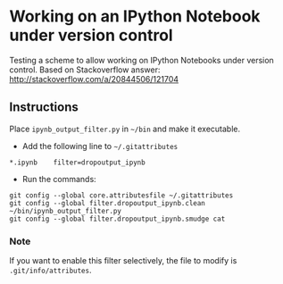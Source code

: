 # Working on an IPython Notebook under version control

Testing a scheme to allow working on IPython Notebooks
under version control. Based on Stackoverflow answer:
http://stackoverflow.com/a/20844506/121704

## Instructions

Place `ipynb_output_filter.py` in `~/bin` and make it executable.

- Add the following line to `~/.gitattributes`

```
*.ipynb    filter=dropoutput_ipynb
```

- Run the commands:

```
git config --global core.attributesfile ~/.gitattributes
git config --global filter.dropoutput_ipynb.clean ~/bin/ipynb_output_filter.py
git config --global filter.dropoutput_ipynb.smudge cat
```

### Note

If you want to enable this filter selectively, the file to modify is `.git/info/attributes`.
